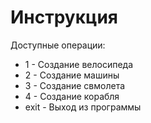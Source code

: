 # Инструкция
Доступные операции:
- 1 - Создание велосипеда
- 2 - Создание машины
- 3 - Создание свмолета
- 4 - Создание корабля
- exit - Выход из программы
